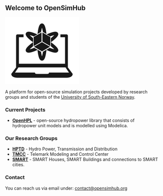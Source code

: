 ## Welcome to OpenSimHub

![Logo](logo.svg)

A platform for open-source simulation projects developed by research groups and students of the [University of South-Eastern Norway](https://www.usn.no).

### Current Projects
- **[OpenHPL](https://openhpl.opensimhub.org)** - open-source hydropower library that consists of hydropower unit models and is modelled using Modelica.

### Our Research Groups

- **[HPTD](https://www.usn.no/english/research/our-research/technology/hydro-power-transmission-and-distribution/)** - Hydro Power, Transmission and Distribution
- **[TMCC](https://www.usn.no/english/research/our-research/technology/telemark-modeling-and-control-center/)** - Telemark Modeling and Control Center
- **[SMART](https://www.usn.no/english/research/our-research/technology/smart/)** - SMART Houses, SMART Buildings and connections to SMART cities.

### Contact

You can reach us via email under: [contact@opensimhub.org](mailto:contact@opensimhub.org)
